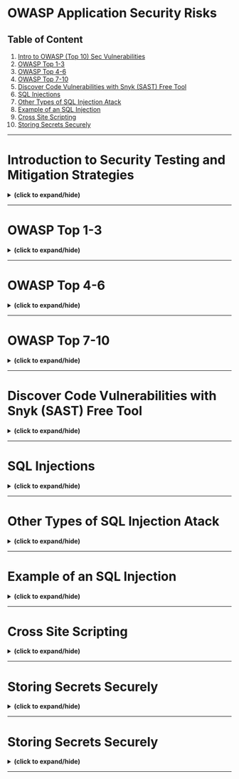 # OWASP Application Security Risks

## Table of Content
1. [Intro to OWASP (Top 10) Sec Vulnerabilities](#intro)
2. [OWASP Top 1-3](#owasp1_3)
3. [OWASP Top 4-6](#owasp4_6)
4. [OWASP Top 7-10](#owasp7_10)
5. [Discover Code Vulnerabilities with Snyk (SAST) Free Tool](#discover_synk_tool)
6. [SQL Injections](#sql_injections)
7. [Other Types of SQL Injection Atack](#other_sql_injections)
8. [Example of an SQL Injection](#sql_injection_example)
9. [Cross Site Scripting](#cross_site_scripting)
10. [Storing Secrets Securely](#storing_secrets)

---

<a id="intro"></a>
# Introduction to Security Testing and Mitigation Strategies
<details close>
<summary><b>(click to expand/hide)</b></summary>
<!-- MarkdownTOC -->

## What is OWASP?
- **OWASP**: Open Web Application Security Project, formed in 2003, focuses on improving software security.
- **Purpose**: Provides the security industry with the OWASP Top 10, a consensus-based report on current software security vulnerabilities.
- **Usage**: Globally recognized as a standard for checking web application security.

## Current OWASP Top 10 (2021)
1. **Broken Access Control**: Risks information disclosure and data integrity.
2. **Cryptographic Failures**: Concerns data exposure.
3. **Injection**: Involves hostile data use and unsafe queries.
4. **Insecure Design**: Relates to flaws in control designs.
5. **Security Misconfiguration**: Involves incorrectly enabled features or configuration issues.
6. **Vulnerable and Outdated Components**: Issues with version control and compatibility.
7. **Identification and Authentication Failures**: Covers password issues and automated attacks like credential stuffing.
8. **Software and Data Integrity Failures**: Concerns integrity violations from untrusted sources.
9. **Security Logging and Monitoring Failures**: Involves the detection and response to breaches.
10. **Server-Side Request Forgery**: Leads to URL validation failures.

## Developing the OWASP Top 10
- **Step 1**: Plan a schedule and publish a call for data.
- **Step 2**: Determine survey content and request industry participation.
- **Step 3**: Collect, normalize, and analyze the data.
- **Step 4**: Determine categories from data and survey, and release a draft for public review.
- **Step 5**: Reach a consensus and release the updated list.

## Key Takeaways
- **Understanding OWASP**: It's essential for software security and is supported by a broad consensus within the security community.
- **Using the OWASP Top 10**: It helps identify risks, improve processes, and secure code in any organization.
- **Development Process**: Involves extensive data collection and community involvement to ensure the list remains relevant and accurate.

<!-- /MarkdownTOC -->
</details>

---

<a id="owasp1_3"></a>
# OWASP Top 1-3
<details close>
<summary><b>(click to expand/hide)</b></summary>
<!-- MarkdownTOC -->

## 1. Broken Access Control
### Description
- **What it is**: A failure where attackers gain unauthorized access to perform actions outside of an application's intended permissions.
- **Implications**: Can lead to data modification, deletion, and unauthorized actions, potentially resulting in security breaches and financial losses.

### Prevention Strategies
- **Assign Limited Privileges**: Restrict users to necessary permissions to prevent unauthorized actions.
- **Regular Access Control Audits**: Conduct frequent checks to ensure appropriate access levels are maintained.
- **Minimize Public Information**: Limit the exposure of application details to prevent exploitation.
- **Disable Directory Listings**: Prevent exposure of file paths in URLs to secure web server directories.
- **Monitor and Respond to Access Control Failures**: Ensure system administrators are alerted to and address any access control failures in server logs.

## 2. Cryptographic Failures
### Description
- **What it is**: Inadequate encryption that leads to the exposure of sensitive data.
- **Implications**: Attackers can decrypt or access sensitive information, leading to data breaches.

### Prevention Strategies
- **Use Authenticated Encryption**: Encrypt all sensitive data in the database and during transmission using robust methods.
- **Implement HTTPS**: Secure data in transit by using HTTPS over HTTP to prevent interceptions.
- **Avoid Outdated Protocols**: Replace protocols like SMTP and FTP with more secure alternatives to mitigate man-in-the-middle attacks.
- **Secure Encryption Keys**: Manage keys carefully, avoid hardcoding them, ensure they are backed up, and store them securely.

## 3. Injection
### Description
- **What it is**: Execution of unintended commands due to untrusted data being sent to an interpreter.
- **Implications**: Allows hackers unauthorized access to data, potentially leading to data theft and system compromise.

### Prevention Strategies
- **Use Secure APIs**: Opt for APIs that either avoid using the interpreter or provide a parameterized interface.
- **Sanitize Inputs**: Block special characters and keywords using an escape list and regularly update this list.
- **Regularly Update Keyword Filters**: Ensure filters are current to prevent newly discovered vulnerabilities from being exploited.
- **Sanitize SQL Statements**: Verify and clean data used in SQL statements to prevent SQL injection.

## Key Takeaways
- **Common Vulnerabilities**: The top threats include broken access control, cryptographic failures, and injection attacks.
- **Strategic Prevention**: Implementing rigorous access control, using robust encryption, and sanitizing inputs are crucial.
- **Impact of Vulnerabilities**: These vulnerabilities can severely affect an application's security, potentially leading to significant financial and reputational damage.

<!-- /MarkdownTOC -->
</details>

---

<a id="owasp4_6"></a>
# OWASP Top 4-6
<details close>
<summary><b>(click to expand/hide)</b></summary>
<!-- MarkdownTOC -->

## 1. Insecure Design
### Description
- **What it is**: Flaws in the design phase of application development that fail to include necessary security controls.
- **Consequences**: Makes applications susceptible to various cyber threats, such as brute force and OTP bypass attacks.

### Prevention Strategies
- **Security from the Start**: Integrate firewalls and other security measures during the design phase to combat specific threats.
- **Risk-Based Security**: Address potential architectural flaws early and ensure robust security by design to mitigate risks effectively.

## 2. Security Misconfiguration
### Description
- **What it is**: Incorrect or incomplete configurations that leave applications vulnerable to attacks.
- **Consequences**: Can lead to unauthorized access and data breaches, affecting application integrity and organizational reputation.

### Prevention Strategies
- **Principle of Least Privilege (PoLP)**: Ensure users have only the minimum necessary permissions.
- **Disable Unsafe Features**: Remove developer features like debug mode before deployment and ensure no unnecessary features are active.
- **Regular Configuration Audits**: Check for default usernames and passwords, clear text configuration files, and other vulnerabilities during the design phase and ongoing operations.
- **Involve System Administrators**: Combine the expertise of developers and system administrators to maintain secure configurations across all application layers.

## 3. Vulnerable and Outdated Components
### Description
- **What it is**: Use of outdated or unpatched software components that compromise security.
- **Consequences**: Leaves the application open to exploits, potentially delaying necessary patches and exposing the system to attack.

### Prevention Strategies
- **Regular Updates and Patch Management**: Stay informed about the latest patches and updates for all components.
- **Inventory Management**: Maintain a detailed list of all installed components, including versions and dependencies.
- **Eliminate Unused Dependencies**: Remove unnecessary features and dependencies to minimize attack surfaces.
- **Stay Informed**: Keep abreast of new security risks and vulnerabilities as reported by organizations like OWASP and CISA.

## Key Takeaways
- **Insecure Design**: Emphasize security controls during the initial design phase to avoid vulnerabilities that cannot be remedied later.
- **Security Misconfiguration**: Actively manage configurations and disable unnecessary features to prevent unauthorized access.
- **Vulnerable and Outdated Components**: Regularly update and patch all components to protect against known vulnerabilities and ensure functionality with evolving technologies.

<!-- /MarkdownTOC -->
</details>

---

<a id="owasp7_10"></a>
# OWASP Top 7-10
<details close>
<summary><b>(click to expand/hide)</b></summary>
<!-- MarkdownTOC -->

## 1. Identification and Authentication Failures
### Description
- **What it is**: Vulnerabilities that occur when authentication mechanisms are subverted through methods like credential stuffing and brute force attacks.
- **Consequences**: May lead to unauthorized access and impersonation, significantly compromising user data and system integrity.

### Prevention Strategies
- **Multifactor Authentication**: Use it to add an additional layer of security beyond just passwords.
- **Secure Session Management**: Implement server-side session management with secure, randomly generated session IDs that aren't exposed in URLs.
- **Software Supply Chain Security**: Utilize tools to scan and secure application components throughout the development lifecycle.

## 2. Software and Data Integrity Failures
### Description
- **What it is**: Failures that occur when software updates or data are tampered with due to inadequate verification processes.
- **Consequences**: Can lead to malicious code execution, data breaches, and compromised systems.

### Prevention Strategies
- **Segregated CI/CD Pipelines**: Ensure that the build and deployment environments are secure and access-controlled.
- **Digital Signatures and Integrity Checks**: Use these to verify the legitimacy and integrity of data and updates.
- **Regular Vulnerability Scanning**: Employ tools to scan for vulnerabilities in application components.

## 3. Security Logging and Monitoring Failures
### Description
- **What it is**: Inadequate logging of important system events and insufficient monitoring of these logs.
- **Consequences**: Delays in detecting and responding to security incidents, potentially allowing attackers to persist within systems undetected.

### Prevention Strategies
- **Comprehensive Logging**: Ensure all critical events are logged with sufficient detail.
- **Centralized Log Management**: Use tools like Logstash and Elasticsearch for log aggregation and analysis.
- **Effective Monitoring Systems**: Implement systems with real-time alerts to detect and respond to suspicious activities.

## 4. Server-Side Request Forgeries (SSRF)
### Description
- **What it is**: Attacks that exploit server functionality to induce a server to make requests that benefit the attacker.
- **Consequences**: Can lead to internal network enumeration, remote code execution, and data breaches.

### Prevention Strategies
- **Input Sanitization**: Validate all user-supplied input to ensure it does not contain malicious links or commands.
- **Use of Whitelists**: Enforce strict rules on permissible URLs, ports, and protocols.
- **Restrict HTTP Redirects and Response Handling**: Limit the server's ability to follow redirects or interact with unauthorized services.

## Key Takeaways
- **Identification and Authentication**: Strengthen authentication mechanisms and manage sessions securely.
- **Software and Data Integrity**: Guard against tampering and unauthorized changes in the software supply chain.
- **Logging and Monitoring**: Maintain robust logs and monitoring systems to quickly detect and mitigate threats.
- **SSRF Prevention**: Control how servers interact with external systems and data to prevent exploitation.

<!-- /MarkdownTOC -->
</details>

---

<a id="discover_synk_tool"></a>
# Discover Code Vulnerabilities with Snyk (SAST) Free Tool
<details close>
<summary><b>(click to expand/hide)</b></summary>
<!-- MarkdownTOC -->

## Objectives
After completing this reading, you will be able to:
- Describe the importance of Snyk.
- Explain various features and applications of Snyk.
- Describe the evolution and historical background of Snyk.
- Recognize various types of intended users of Snyk.

## Introduction to Snyk
Snyk is designed to aid developers by providing tools and strategies to manage open-source dependencies, identify vulnerabilities, and secure their codebases. Its key features include:
- **Dependability Scrutiny**: Scans codebases for vulnerabilities in open-source dependencies, offering insights and actionable steps for resolution.
- **Container Vigilance**: Scans container images to ensure they are protected from known security threats.
- **Persistent Surveillance**: Continuously monitors dependencies and containers, alerting users to new vulnerabilities.
- **Resolution and Correction**: Guides the remediation process by suggesting patches, updates, or safer package versions.
- **Harmonized Tool Integration**: Integrates seamlessly with development tools like code repositories, CI/CD pipelines, and issue tracking systems.
- **Security Frameworks**: Allows organizations to set and enforce security protocols defining acceptable risk levels.
- **Developer-Centric Approach**: Provides clear, actionable insights tailored for developers, embedding security naturally into the development process.
- **Broad Compatibility**: Supports a wide range of programming languages and package managers.

## Intended Users of Snyk
Snyk is intended for various roles within software development and management, including:
- **Developers**: Helps detect and fix security issues during code development.
- **DevOps Teams**: Ensures applications are secure throughout deployment.
- **Security Experts**: Assists in identifying vulnerabilities and collaborating on solutions.
- **Product Managers**: Ensures the product is secure and meets user requirements.
- **Open-Source Contributors**: Checks shared code for vulnerabilities.
- **App Managers**: Maintains application security and compliance.
- **Top Security Officials**: Oversees overall application and data security.
- **Compliance Teams**: Ensures software complies with relevant standards.
- **Cloud Native Teams**: Secures modern technologies like containers.

## Purpose of Snyk
Snyk's primary goal is to support software creators by identifying and fixing security vulnerabilities in code, dependencies, and infrastructure components. Key functionalities include:
- **Vulnerability Detection**: Identifies weak spots in software components.
- **Early Fixes**: Provides solutions to prevent minor issues from becoming major threats.
- **Guiding Solutions**: Offers advice on improving security postures.
- **Continuous Monitoring**: Stays vigilant for new vulnerabilities, ensuring timely responses.

## History of Snyk
Founded in 2015 by Guy Podjarny, Danny Grander, and Assaf Hefetz, Snyk aimed to enhance security in open-source software. Key milestones include:
- **2015**: Launch of Snyk to address open-source vulnerabilities.
- **2017**: Introduction of product offerings for vulnerability scanning.
- **2018**: Expansion into container security.
- **2019-2022**: Continued growth, feature enhancements, and integration with popular development tools.

## Similar Products to Snyk
Alternatives to Snyk include WhiteSource, SonarQube, Nexus Lifecycle, Veracode, Checkmarx, Black Duck, GitLab Security, GitHub Security, Aqua Security Trivy, and JFrog Xray. Each offers unique features that may suit different organizational needs.

## Conclusion
Snyk plays a crucial role in modern software development by integrating security directly into the development process, thereby helping developers, teams, and organizations build safer software efficiently.

<!-- /MarkdownTOC -->
</details>

---

<a id="sql_injections"></a>
# SQL Injections
<details close>
<summary><b>(click to expand/hide)</b></summary>
<!-- MarkdownTOC -->

## Objectives
After watching this video, you will be able to:
- Describe SQL injections and how they exploit databases.
- Identify four main types of SQL injection attacks.
- Explain the common SQL clauses and operators used in SQL injection attacks.

## What is an SQL Injection?
SQL injection is a type of security attack that allows attackers to interfere with the queries that an application makes to its database. It is typically done by inserting or "injecting" a malicious SQL query via input data from the client to the application.

## Types of SQL Injection Attacks
1. **SQL Manipulation**: This involves altering SQL commands to change their intended function. Examples include:
   - Modifying a `WHERE` clause to always return `TRUE`.
   - Using a `UNION` statement to retrieve data from other tables.
   
2. **Code Injection**: Injecting raw SQL code into a vulnerable SQL query to execute unintended commands.

3. **Function Call Injection**: Injecting SQL functions into queries to execute functions for data manipulation or other purposes.

4. **Buffer Overflow**: Overloading a database buffer with more data than it can handle, often leading to unexpected behavior or system crashes.

## How SQL Injections Work
- **Example of SQL Manipulation**:
  - Original SQL command: `SELECT * FROM users WHERE username = 'alice' AND password = 'mypassword';`
  - After manipulation: `SELECT * FROM users WHERE username = 'alice' AND password = 'mypassword' OR 'a' = 'a';`
  - This change forces the query to always return true, bypassing authentication.

- **Code Snippet Explanation**:
  - Code uses string concatenation to construct SQL queries based on user input.
  - Vulnerable input example: Username - `" OR 1=1` and Password - `" OR 1=1`.
  - Resulting malicious query: `SELECT * FROM Users WHERE Name = "" OR 1=1 AND Password = "" OR 1=1;`
  - This query will return all users because `1=1` is always true, bypassing all user authentication.

## Key SQL Clauses and Operators Used in Attacks
- **WHERE Clause**: Often manipulated to alter the logic of SQL queries.
- **UNION Operator**: Used to combine results from multiple SELECT statements into a single result.
- **Logical Operators** (`AND`, `OR`): Used to add conditions that always evaluate to true, compromising query integrity.

## Conclusion
You learned the dangers of SQL injections and how they are executed using simple modifications to SQL queries. You also saw the importance of sanitizing and validating all user inputs to prevent such attacks. SQL injections remain a critical threat to database security, and understanding them is key to safeguarding your applications.

<!-- /MarkdownTOC -->
</details>

---

<a id="other_sql_injections"></a>
# Other Types of SQL Injection Atack
<details close>
<summary><b>(click to expand/hide)</b></summary>
<!-- MarkdownTOC -->

## Key Points

### Types of SQL Injection Attacks

1. **Code Injection:**
   - Attackers insert new SQL statements into an existing SQL command.
   - Example: Adding `DELETE FROM users WHERE username = 'admin';` after a procedural command.
   - Risks: Can delete tables or entire databases.

2. **Function Call Injection:**
   - Custom functions are inserted into vulnerable SQL statements.
   - Example: Using `myappadmin.adduser('admin', 'newpass')` in a `TRANSLATE` function.
   - Purpose: Attackers execute unauthorized changes or transactions.

3. **Buffer Overflow:**
   - Occurs when data exceeds storage capacity of buffers in SQL functions.
   - Example: Exploiting functions like `tz_offset` and `to_timestamp_tz`.
   - Effect: Can cause system crashes or execute malicious code.

### Prevention Strategies

- **Use Query Parameters:**
  - Implement placeholders in SQL statements to prevent execution of injected code.
  - Example: `SELECT * FROM Users WHERE userid = ?;`

- **Server-Side Validation:**
  - Identify and sanitize untrusted data inputs.

- **Restrict User Privileges:**
  - Limit user permissions to minimize potential damage from attacks.

- **Regular Security Testing:**
  - Employ dynamic application security testing (DAST) to detect vulnerabilities.

## Key Takeaways

Understanding and mitigating different types of SQL injection attacks, such as code injection, function call injection, and buffer overflow, are crucial for protecting databases. Implementing preventative measures like using query parameters and conducting regular security tests are effective ways to secure applications against these attacks.

<!-- /MarkdownTOC -->
</details>

---

<a id="sql_injection_example"></a>
# Example of an SQL Injection
<details close>
<summary><b>(click to expand/hide)</b></summary>
<!-- MarkdownTOC -->


<!-- /MarkdownTOC -->
</details>

---

<a id="cross_site_scripting"></a>
# Cross Site Scripting
<details close>
<summary><b>(click to expand/hide)</b></summary>
<!-- MarkdownTOC -->

## Overview

Cross-site scripting (XSS) is a security vulnerability in which attackers execute malicious scripts in a user's browser through an application that sends untrusted data without proper validation or escaping. XSS is often abbreviated as "XSS" and can have various harmful effects on users and web applications.

## Types of Cross-Site Scripting Attacks

1. **Stored (Persistent) XSS:**
   - Malicious scripts are stored on a server or database.
   - Scripts execute whenever a user accesses the stored data.

2. **Blind XSS:**
   - Scripts execute in the background, unknown to users or administrators.
   - Often targets backend systems to compromise the application or server.

3. **Reflected XSS:**
   - Non-persistent and occurs when a script is reflected off a web server.
   - Typically delivered through phishing emails with malicious links.

## Preventative Measures

1. **Monitor HTTP Requests:**
   - Detect and block suspicious requests that may contain XSS code.
   - Example: Filtering out banned HTML tags and escape sequences.

2. **Data Sanitization:**
   - Escape special characters and block potentially harmful inputs.
   - Refactor code to eliminate unsafe functions and variables, like `innerHTML`.

3. **Disable HTTP TRACE:**
   - Turn off HTTP TRACE support on servers to prevent attackers from hijacking session cookies.

4. **Avoid Unsafe Sinks:**
   - Use safer alternatives like `textContent` for DOM manipulation.

## Example of an XSS Attack

- **Scenario:**
  - An attacker injects JavaScript into a web page using an input field meant for a credit card number.
  - Code Example: `page += "<input name='credit card' type='text' value='" + request.getParameter("CC") + "'>";`
  - The attacker modifies the "CC" parameter to include a script tag, redirecting the session ID to a malicious site.

## Key Takeaways

- XSS allows attackers to hijack sessions, deface websites, or redirect users to malicious sites.
- Understanding and defending against stored, blind, and reflected XSS is crucial for web application security.
- Implementing stringent input validation, proper escaping, and disabling unsafe features are effective strategies against XSS.

<!-- /MarkdownTOC -->
</details>

---

<a id="storing_secrets"></a>
# Storing Secrets Securely
<details close>
<summary><b>(click to expand/hide)</b></summary>
<!-- MarkdownTOC -->


<!-- /MarkdownTOC -->
</details>

---

<a id="storing_secrets"></a>
# Storing Secrets Securely
<details close>
<summary><b>(click to expand/hide)</b></summary>
<!-- MarkdownTOC -->


<!-- /MarkdownTOC -->
</details>

---
